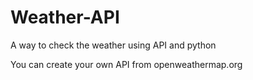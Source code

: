 # Weather-API
A way to check the weather using API and python

You can create your own API from openweathermap.org
